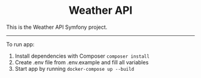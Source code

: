 <h1 style="text-align: center">
Weather API
</h1>

This is the Weather API Symfony project.

---

To run app:

1) Install dependencies with Composer `composer install`
2) Create .env file from .env.example and fill all variables
3) Start app by running `docker-compose up --build`